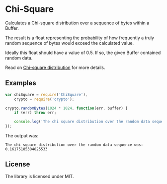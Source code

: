 Chi-Square
==
Calculates a Chi-square distribution over a sequence of bytes within a Buffer.

The result is a float representing the probability of how frequently a truly random sequence of bytes would exceed the calculated value.

Ideally this float should have a value of 0.5. If so, the given Buffer contained random data.

Read on [Chi-square distribution](http://en.wikipedia.org/wiki/Chi-square_distribution) for more details.

## Examples

```javascript
var chiSquare = require('ChiSquare'),
    crypto = require('crypto');

crypto.randomBytes(1024 * 1024, function(err, buffer) {
    if (err) throw err;

    console.log('The chi square distribution over the random data sequence was: %d', chiSquare.calculate(buffer));
});
```

The output was:

```
The chi square distribution over the random data sequence was: 0.16175185384825533
```

## License
The library is licensed under MIT.